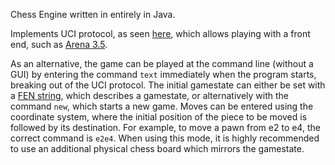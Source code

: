 Chess Engine written in entirely in Java.

Implements UCI protocol, as seen [here](http://wbec-ridderkerk.nl/html/UCIProtocol.html), which allows playing with a front end, such as [Arena 3.5](http://www.playwitharena.com/).

As an alternative, the game can be played at the command line (without a GUI) by entering the command `text` immediately when the program starts, breaking out of the UCI protocol. The initial gamestate can either be set with a [FEN string](https://en.wikipedia.org/wiki/Forsyth%E2%80%93Edwards_Notation), which describes a gamestate, or alternatively with the command `new`, which starts a new game. Moves can be entered using the coordinate system, where the initial position of the piece to be moved is followed by its destination. For example, to move a pawn from e2 to e4, the correct command is `e2e4`. When using this mode, it is highly recommended to use an additional physical chess board which mirrors the gamestate. 
